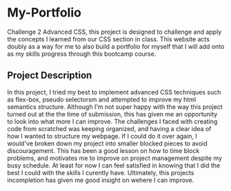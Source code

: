 # My-Portfolio
Challenge 2 Advanced CSS, this project is designed to challenge and apply the concepts I learned from our CSS section in class. This website acts doubly as a way for me to also build a portfolio for myself that I will add onto as my skills progress through this bootcamp course.

## Project Description
 In this project, I tried my best to implement advanced CSS techniques such as flex-box, pseudo selectorsm and attempted to improve my html semantics structure. Although I'm not super happy with the way this project turned out at the the time of submission, this has given me an opportunity to look into what more I can improve. The challenges I faced with creating code from scratched was keeping organized, and having a clear idea of how I wanted to structure my webpage. If I could do it over again, I would've broken down my project into smaller blocked pieces to avoid discouragement. This has been a good lesson on how to time block problems, and motivates me to improve on project management despite my busy schedule. At least for now I can feel satisfied in knowing that I did the best I could with the skills I curently have. Ultimately, this projects incompletion has given me good insight on wehere I can improve.
